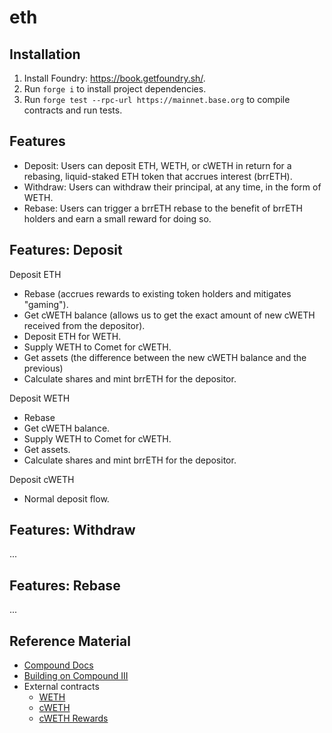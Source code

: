 # eth

## Installation

1. Install Foundry: https://book.getfoundry.sh/.
2. Run `forge i` to install project dependencies.
3. Run `forge test --rpc-url https://mainnet.base.org` to compile contracts and run tests.

## Features

- Deposit: Users can deposit ETH, WETH, or cWETH in return for a rebasing, liquid-staked ETH token that accrues interest (brrETH).
- Withdraw: Users can withdraw their principal, at any time, in the form of WETH.
- Rebase: Users can trigger a brrETH rebase to the benefit of brrETH holders and earn a small reward for doing so.

## Features: Deposit

Deposit ETH
- Rebase (accrues rewards to existing token holders and mitigates "gaming").
- Get cWETH balance (allows us to get the exact amount of new cWETH received from the depositor).
- Deposit ETH for WETH.
- Supply WETH to Comet for cWETH.
- Get assets (the difference between the new cWETH balance and the previous)
- Calculate shares and mint brrETH for the depositor.

Deposit WETH
- Rebase
- Get cWETH balance.
- Supply WETH to Comet for cWETH.
- Get assets.
- Calculate shares and mint brrETH for the depositor.

Deposit cWETH
- Normal deposit flow.

## Features: Withdraw

...

## Features: Rebase

...

## Reference Material

- [Compound Docs](https://docs.compound.finance/)
- [Building on Compound III](https://www.youtube.com/watch?v=OjYe_5sVcTM)
- External contracts
  - [WETH](basescan.org/address/0x4200000000000000000000000000000000000006)
  - [cWETH](https://basescan.org/address/0x46e6b214b524310239732D51387075E0e70970bf)
  - [cWETH Rewards](https://basescan.org/address/0x123964802e6ababbe1bc9547d72ef1b69b00a6b1)

